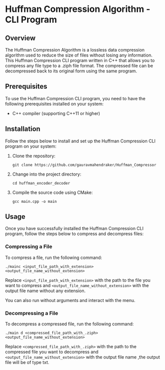 # Huffman Compression Algorithm - CLI Program

## Overview
The Huffman Compression Algorithm is a lossless data compression algorithm used to reduce the size of files without losing any information. This Huffman Compression CLI program written in C++ that allows you to compress any file type to a .ziph file format. The compressed file can be decompressed back to its original form using the same program.

## Prerequisites
To use the Huffman Compression CLI program, you need to have the following prerequisites installed on your system:
- C++ compiler (supporting C++11 or higher)

## Installation
Follow the steps below to install and set up the Huffman Compression CLI program on your system:

1. Clone the repository:
   ```
   git clone https://github.com/gauravmahendraker/Huffman_Compressor
   ```

2. Change into the project directory:
   ```
   cd huffman_encoder_decoder
   ```

3. Compile the source code using CMake:
   ```
   gcc main.cpp -o main
   ```

## Usage
Once you have successfully installed the Huffman Compression CLI program, follow the steps below to compress and decompress files:

### Compressing a File
To compress a file, run the following command:
```
./mainc <input_file_path_with_extension> <output_file_name_without_extension> 
```
Replace `<input_file_path_with_extension>` with the path to the file you want to compress and `<output_file_name_without_extension>` with the output file name without any extension.

You can also run without arguments and interact with the menu.

### Decompressing a File
To decompress a compressed file, run the following command:
```
./main d <compressed_file_path_with_.ziph> <output_file_name_without_extension>
```
Replace `<compressed_file_path_with_.ziph>` with the path to the compressed file you want to decompress and `<output_file_name_without_extension>` with the output file name ,the output file will be of type txt.



